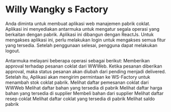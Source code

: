 # Willy Wangky s Factory

Anda diminta untuk membuat aplikasi web manajemen pabrik coklat. Aplikasi ini menyediakan antarmuka untuk mengatur segala operasi yang berkaitan dengan pabrik. Aplikasi ini dibangun dengan ReactJs. Untuk mengakses aplikasi ini, perlu melakukan login untuk mengakses semua fitur yang tersedia. Setelah penggunaan selesai, pengguna dapat melakukan logout.

Antarmuka melayani beberapa operasi sebagai berikut:
Memberikan approval terhadap pesanan coklat dari WWWeb. Ketika pesanan diberikan approval, maka status pesanan akan diubah dari pending menjadi delivered. Setelah itu, Aplikasi akan mengirim permintaan ke WS-Factory untuk menambah stok coklat pabrik.
Melihat daftar pemesanan coklat dari WWWeb
Melihat daftar bahan yang tersedia di pabrik
Melihat daftar harga bahan yang tersedia di supplier
Membeli bahan dari supplier
Melihat daftar resep coklat
Melihat daftar coklat yang tersedia di pabrik
Melihat saldo pabrik
